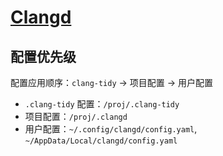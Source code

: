 # [Clangd]

## 配置优先级

配置应用顺序：`clang-tidy` -> 项目配置 -> 用户配置

+ `.clang-tidy` 配置：`/proj/.clang-tidy`
+ 项目配置：`/proj/.clangd`
+ 用户配置：`~/.config/clangd/config.yaml`, `~/AppData/Local/clangd/config.yaml`

[Clangd]: https://clangd.llvm.org
